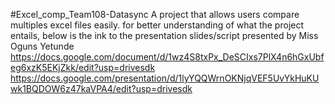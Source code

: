 #Excel_comp_Team108-Datasync
A project that allows users compare multiples excel files easily. for better understanding of what the project entails, below is the 
ink to the presentation slides/script presented by Miss Oguns Yetunde
https://docs.google.com/document/d/1wz4S8txPx_DeSCIxs7PlX4n6hGxUbfeg6xzK5EKjZkk/edit?usp=drivesdk
https://docs.google.com/presentation/d/1lyYQQWrnOKNjqVEF5UvYkHuKUwk1BQDOW6z47kaVPA4/edit?usp=drivesdk
